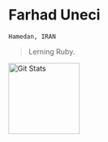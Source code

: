 # Farhad Uneci
`Hamedan, IRAN`

> Lerning Ruby.

<a href="https://github.com/farhaduneci"><img alt="Git Stats" src="https://github-readme-stats.vercel.app/api?username=farhaduneci" align="left" height="140" /></a>
